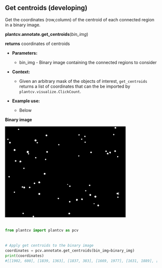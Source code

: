 ## Get centroids (developing)

Get the coordinates (row,column) of the centroid of each connected region
in a binary image.

**plantcv.annotate.get_centroids**(*bin_img*)

**returns** coordinates of centroids

- **Parameters:**
    - bin_img - Binary image containing the connected regions to consider
- **Context:**
    - Given an arbitrary mask of the objects of interest, `get_centroids`
    returns a list of coordinates that can the be imported by
    `plantcv.visualize.ClickCount`.

- **Example use:**
    - Below

**Binary image**

![count_im](img/documentation_images/detect_discs/discs_mask_scaled.png)

```python

from plantcv import plantcv as pcv


# Apply get centroids to the binary image
coordinates = pcv.annotate.get_centroids(bin_img=binary_img)
print(coordinates)
#[[1902, 600], [1839, 1363], [1837, 383], [1669, 1977], [1631, 1889], [1590, 1372], [1550, 1525], [1538, 1633], [1522, 1131], [1494, 2396], [1482, 1917], [1446, 1808], [1425, 726], [1418, 2392], [1389, 198], [1358, 1712], [1288, 522], [1289, 406], [1279, 368], [1262, 1376], [1244, 1795], [1224, 1327], [1201, 624], [1181, 725], [1062, 85], [999, 840], [885, 399], [740, 324], [728, 224], [697, 860], [660, 650], [638, 2390], [622, 1565], [577, 497], [572, 2179], [550, 2230], [547, 1826], [537, 892], [538, 481], [524, 2144], [521, 2336], [497, 201], [385, 1141], [342, 683], [342, 102], [332, 1700], [295, 646], [271, 60], [269, 1626], [210, 1694], [189, 878], [178, 1570], [171, 2307], [61, 286], [28, 2342]]


```
